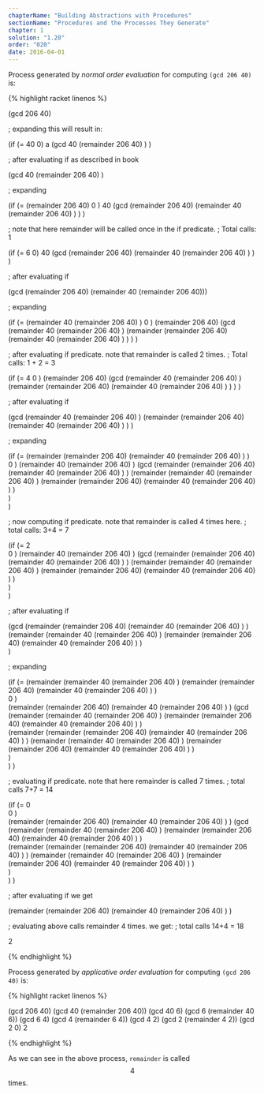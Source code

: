 ```yaml
---
chapterName: "Building Abstractions with Procedures"
sectionName: "Procedures and the Processes They Generate"
chapter: 1
solution: "1.20"
order: "020"
date: 2016-04-01
---
```


Process generated by *normal order evaluation* for computing `(gcd 206 40)` is:

{% highlight racket linenos %}

(gcd 206 40)

; expanding this will result in:

(if (= 40 0) 
    a 
    (gcd 40 
         (remainder 206 40)
    )
)
 
; after evaluating if as described in book

(gcd 40 
     (remainder 206 40)
)

; expanding

(if (= 
        (remainder 206 40) 
        0
    ) 
    40 
    (gcd 
        (remainder 206 40) 
        (remainder 40 
                   (remainder 206 40)
        )
    )
)

; note that here remainder will be called once in the if predicate. 
; Total calls: 1

(if (= 6 0) 
    40 
    (gcd 
        (remainder 206 40) 
        (remainder 40 
                   (remainder 206 40)
        )
    )
)

; after evaluating if

(gcd (remainder 206 40) (remainder 40 (remainder 206 40)))

; expanding

(if (= 
        (remainder 40 
                   (remainder 206 40)
        ) 
        0
    ) 
    (remainder 206 40) 
    (gcd 
        (remainder 40 
                   (remainder 206 40)
        ) 
        (remainder 
                   (remainder 206 40) 
                   (remainder 40 
                              (remainder 206 40)
                   )
        )
    )
)

; after evaluating if predicate. note that remainder is called 2 times. 
; Total calls: 1 + 2 = 3

(if (= 
        4
        0
    ) 
    (remainder 206 40) 
    (gcd 
        (remainder 40 
                   (remainder 206 40)
        ) 
        (remainder 
                   (remainder 206 40) 
                   (remainder 40 
                              (remainder 206 40)
                   )
        )
    )
)

; after evaluating if

(gcd 
    (remainder 40 
               (remainder 206 40)
    ) 
    (remainder 
               (remainder 206 40) 
               (remainder 40 
                          (remainder 206 40)
               )
    )
)

; expanding 

(if (= 
      (remainder 
             (remainder 206 40) 
             (remainder 40 
                        (remainder 206 40)
             )
      )  
      0
    )
    (remainder 40 
               (remainder 206 40)
    ) 
    (gcd
         (remainder 
                   (remainder 206 40) 
                   (remainder 40 
                              (remainder 206 40)
                   )
         )
         (remainder
                  (remainder 40 
                        (remainder 206 40)
                  )
                  (remainder 
                            (remainder 206 40) 
                            (remainder 40 
                                       (remainder 206 40)
                  )
         )  
    )     
)

; now computing if predicate. note that remainder is called 4 times here.
; total calls: 3+4 = 7

(if (= 
      2  
      0
    )
    (remainder 40 
               (remainder 206 40)
    ) 
    (gcd
         (remainder 
                   (remainder 206 40) 
                   (remainder 40 
                              (remainder 206 40)
                   )
         )
         (remainder
                  (remainder 40 
                        (remainder 206 40)
                  )
                  (remainder 
                            (remainder 206 40) 
                            (remainder 40 
                                       (remainder 206 40)
                  )
         )  
    )     
)

; after evaluating if

(gcd
     (remainder 
               (remainder 206 40) 
               (remainder 40 
                          (remainder 206 40)
               )
     )
     (remainder
              (remainder 40 
                    (remainder 206 40)
              )
              (remainder 
                        (remainder 206 40) 
                        (remainder 40 
                                   (remainder 206 40)
              )
     )  
)     

; expanding

(if (=
      (remainder
               (remainder 40 
                     (remainder 206 40)
               )
               (remainder 
                         (remainder 206 40) 
                         (remainder 40 
                                    (remainder 206 40)
               )
      )  
      0
    )    
    (remainder 
              (remainder 206 40) 
              (remainder 40 
                         (remainder 206 40)
              )
    )
    (gcd 
        (remainder
              (remainder 40 
                    (remainder 206 40)
              )
              (remainder 
                        (remainder 206 40) 
                        (remainder 40 
                                   (remainder 206 40)
              )
        )  
        (remainder
             (remainder 
                       (remainder 206 40) 
                       (remainder 40 
                                  (remainder 206 40)
                       )
             )
             (remainder
                      (remainder 40 
                            (remainder 206 40)
                      )
                      (remainder 
                                (remainder 206 40) 
                                (remainder 40 
                                           (remainder 206 40)
                      )
             )  
        )                
    )
)
    
; evaluating if predicate. note that here remainder is called 7 times.
; total calls 7+7 = 14
    
(if (=
      0  
      0
    )    
    (remainder 
              (remainder 206 40) 
              (remainder 40 
                         (remainder 206 40)
              )
    )
    (gcd 
        (remainder
              (remainder 40 
                    (remainder 206 40)
              )
              (remainder 
                        (remainder 206 40) 
                        (remainder 40 
                                   (remainder 206 40)
              )
        )  
        (remainder
             (remainder 
                       (remainder 206 40) 
                       (remainder 40 
                                  (remainder 206 40)
                       )
             )
             (remainder
                      (remainder 40 
                            (remainder 206 40)
                      )
                      (remainder 
                                (remainder 206 40) 
                                (remainder 40 
                                           (remainder 206 40)
                      )
             )  
        )                
    )
)

; after evaluating if we get
    
(remainder 
          (remainder 206 40) 
          (remainder 40 
                     (remainder 206 40)
          )
)
    
; evaluating above calls remainder 4 times. we get:
; total calls 14+4 = 18

2

{% endhighlight %}

Process generated by *applicative order evaluation* for computing `(gcd 206 40)` is:

{% highlight racket linenos %}

(gcd 206 40)
(gcd 40 (remainder 206 40))
(gcd 40 6)
(gcd 6 (remainder 40 6))
(gcd 6 4)
(gcd 4 (remainder 6 4))
(gcd 4 2)
(gcd 2 (remainder 4 2))
(gcd 2 0)
2

{% endhighlight %}

As we can see in the above process, `remainder` is called $$ 4 $$ times.


